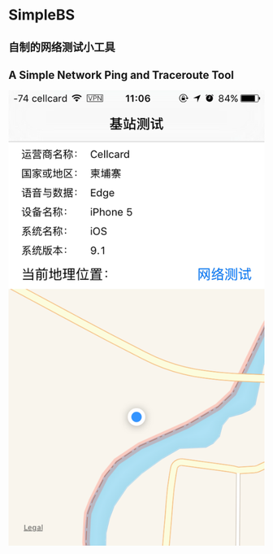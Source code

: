# SimpleBS 
## 自制的网络测试小工具
## A Simple Network Ping and Traceroute Tool
![](https://raw.githubusercontent.com/bin1991/SimpleBS/master/image/Preview1.PNG)
